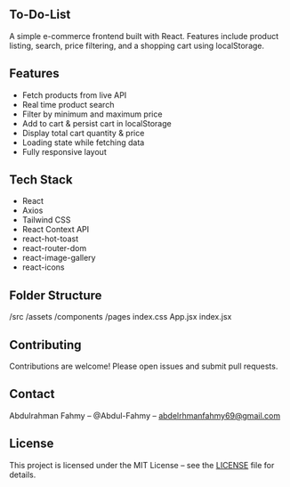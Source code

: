 ## To-Do-List

A simple e-commerce frontend built with React. Features include product listing, search, price filtering, and a shopping cart using localStorage.

## Features

- Fetch products from live API
- Real time product search
- Filter by minimum and maximum price
- Add to cart & persist cart in localStorage
- Display total cart quantity & price
- Loading state while fetching data
- Fully responsive layout

## Tech Stack

- React
- Axios
- Tailwind CSS
- React Context API
- react-hot-toast
- react-router-dom
- react-image-gallery
- react-icons

## Folder Structure

/src
/assets
/components
/pages
index.css
App.jsx
index.jsx

## Contributing

Contributions are welcome! Please open issues and submit pull requests.

## Contact

Abdulrahman Fahmy – @Abdul-Fahmy – abdelrhmanfahmy69@gmail.com

## License

This project is licensed under the MIT License – see the [LICENSE](./LICENSE) file for details.
